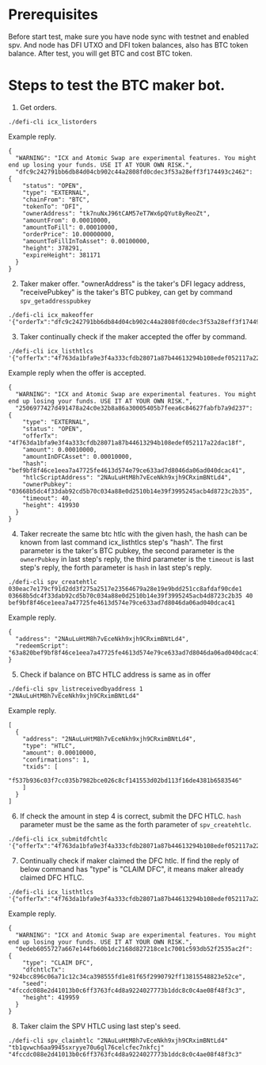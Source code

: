 # Prerequisites

Before start test, make sure you have node sync with testnet and enabled spv. And node has DFI UTXO and DFI token balances, also has BTC token balance. After test, you will get BTC and cost BTC token.

# Steps to test the BTC maker bot.

1. Get orders.

```
./defi-cli icx_listorders
```

Example reply.

```
{
  "WARNING": "ICX and Atomic Swap are experimental features. You might end up losing your funds. USE IT AT YOUR OWN RISK.",
  "dfc9c242791bb6db84d04cb902c44a2808fd0cdec3f53a28eff3f174493c2462": {
    "status": "OPEN",
    "type": "EXTERNAL",
    "chainFrom": "BTC",
    "tokenTo": "DFI",
    "ownerAddress": "tk7nuNxJ96tCAM57eT7Wx6pQYut8yReoZt",
    "amountFrom": 0.00010000,
    "amountToFill": 0.00010000,
    "orderPrice": 10.00000000,
    "amountToFillInToAsset": 0.00100000,
    "height": 378291,
    "expireHeight": 381171
  }
}
```

2. Taker maker offer. "ownerAddress" is the taker's DFI legacy address, "receivePubkey" is the taker's BTC pubkey, can get by command `spv_getaddresspubkey`

```
./defi-cli icx_makeoffer '{"orderTx":"dfc9c242791bb6db84d04cb902c44a2808fd0cdec3f53a28eff3f174493c2462","amount":0.0001,"ownerAddress":"tk7nuNxJ96tCAM57eT7Wx6pQYut8yReoZt","receivePubkey":"030eac7e179cf91d2dd3f275a2517e23564679a28e19e9bdd251cc8afdaf90cde1","expiry":200}'
```

3. Taker continually check if the maker accepted the offer by command.

```
./defi-cli icx_listhtlcs '{"offerTx":"4f763da1bfa9e3f4a333cfdb28071a87b44613294b108edef052117a22dac18f"}'
```

Example reply when the offer is accepted.

```
{
  "WARNING": "ICX and Atomic Swap are experimental features. You might end up losing your funds. USE IT AT YOUR OWN RISK.",
  "2506977427d491478a24c0e32b8a86a30005405b7feea6c84627fabfb7a9d237": {
    "type": "EXTERNAL",
    "status": "OPEN",
    "offerTx": "4f763da1bfa9e3f4a333cfdb28071a87b44613294b108edef052117a22dac18f",
    "amount": 0.00010000,
    "amountInDFCAsset": 0.00010000,
    "hash": "bef9bf8f46ce1eea7a47725fe4613d574e79ce633ad7d8046da06ad040dcac41",
    "htlcScriptAddress": "2NAuLuHtM8h7vEceNkh9xjh9CRximBNtLd4",
    "ownerPubkey": "03668b5dc4f33dab92cd5b70c034a88e0d2510b14e39f3995245acb4d8723c2b35",
    "timeout": 40,
    "height": 419930
  }
}
```

4. Taker recreate the same btc htlc with the given hash, the hash can be known from last command icx_listhtlcs step's "hash". The first parameter is the taker's BTC pubkey, the second parameter is the `ownerPubkey` in last step's reply,
the third parameter is the `timeout` is last step's reply, the forth parameter is `hash` in last step's reply.

```
./defi-cli spv_createhtlc 030eac7e179cf91d2dd3f275a2517e23564679a28e19e9bdd251cc8afdaf90cde1 03668b5dc4f33dab92cd5b70c034a88e0d2510b14e39f3995245acb4d8723c2b35 40 bef9bf8f46ce1eea7a47725fe4613d574e79ce633ad7d8046da06ad040dcac41
```

Example reply.

```
{
  "address": "2NAuLuHtM8h7vEceNkh9xjh9CRximBNtLd4",
  "redeemScript": "63a820bef9bf8f46ce1eea7a47725fe4613d574e79ce633ad7d8046da06ad040dcac418821030eac7e179cf91d2dd3f275a2517e23564679a28e19e9bdd251cc8afdaf90cde1670128b2752103668b5dc4f33dab92cd5b70c034a88e0d2510b14e39f3995245acb4d8723c2b3568ac"
}
```

5. Check if balance on BTC HTLC address is same as in offer

```
./defi-cli spv_listreceivedbyaddress 1 "2NAuLuHtM8h7vEceNkh9xjh9CRximBNtLd4"
```

Example reply.

```
[
  {
    "address": "2NAuLuHtM8h7vEceNkh9xjh9CRximBNtLd4",
    "type": "HTLC",
    "amount": 0.00010000,
    "confirmations": 1,
    "txids": [
      "f537b936c03f7cc035b7982bce026c8cf141553d02bd113f16de4381b6583546"
    ]
  }
]
```

6. If check the amount in step 4 is correct, submit the DFC HTLC. `hash` parameter must be the same as the forth parameter of `spv_createhtlc`.

```
./defi-cli icx_submitdfchtlc '{"offerTx":"4f763da1bfa9e3f4a333cfdb28071a87b44613294b108edef052117a22dac18f","amount":0.0001,"hash":"bef9bf8f46ce1eea7a47725fe4613d574e79ce633ad7d8046da06ad040dcac41"}'
```

7. Continually check if maker claimed the DFC htlc. If find the reply of below command has "type" is "CLAIM DFC", it means maker already claimed DFC HTLC.

```
./defi-cli icx_listhtlcs '{"offerTx":"4f763da1bfa9e3f4a333cfdb28071a87b44613294b108edef052117a22dac18f"}'
```

Example reply.

```
{
  "WARNING": "ICX and Atomic Swap are experimental features. You might end up losing your funds. USE IT AT YOUR OWN RISK.",
  "0edeb6055727a667e144fb60b1dc2168d827218ce1c7001c593db52f2535ac2f": {
    "type": "CLAIM DFC",
    "dfchtlcTx": "924bcc896c06a71c12c34ca398555fd1e81f65f2990792ff13815548823e52ce",
    "seed": "4fccdc088e2d41013b0c6ff3763fc4d8a9224027773b1ddc8c0c4ae08f48f3c3",
    "height": 419959
  }
}
```

8. Taker claim the SPV HTLC using last step's seed.

```
./defi-cli spv_claimhtlc "2NAuLuHtM8h7vEceNkh9xjh9CRximBNtLd4" "tb1qvwch6aa9945sxryye70u6gl76celcfec7nkfcj" "4fccdc088e2d41013b0c6ff3763fc4d8a9224027773b1ddc8c0c4ae08f48f3c3"
```
